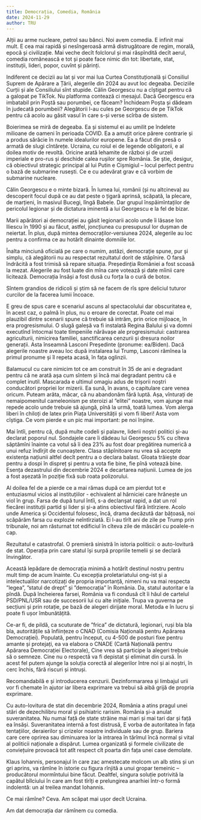 ```yaml
---
title: Democrația, Comedia, România
date: 2024-11-29
author: TRU
---
```

Alții au arme nucleare, petrol sau bănci. Noi avem comedia. E infinit mai mult. E cea mai rapidă și nesîngeroasă armă distrugătoare de regim, morală, epocă și civilizație. Mai veche decît folclorul și mai răspîndită decît aerul, comedia românească e tot și poate face nimic din tot: libertate, stat, instituții, lideri, popor, cuvînt și părinți.

Indiferent ce decizii au lat și vor mai lua Curtea Constituțională și Consiliul Suprem de Apărare a Țării, alegerile din 2024 au avut loc degeaba. Deciziile Curții și ale Consiliului sînt stupide. Călin Georgescu nu a cîștigat pentru că a galopat pe TikTok. Nu platforma contează ci mesajul. Dacă Georgescu era imbatabil prin Poștă sau porumbei, ce făceam? Închideam Poșta și dădeam în judecată porumbeii? Alegătorii l-au cules pe Georgescu de pe TikTok pentru că acolo au găsit vasul în care s-și verse scîrba de sistem.

Boierimea se miră de degeaba. Ea și sistemul ei au umilit pe îndelete milioane de oameni în perioada COVID. Ea a amuțit orice părere contrarie și a produs sărăcie în numele idealurilor europene. Ea a făcut din presă o armată de slugi cîntărețe. Ucraina, cu roiul ei de legende obligatorii, e al doilea motiv de revoltă. Oricine arată lehamite de război și de urzeli imperiale e pro-rus și deschide calea rușilor spre România. Se știe, desigur, că obiectivul strategic principal al lui Putin e Cișmigiul – locul perfect pentru o bază de submarine rusești. Ce e cu adevărat grav e că vorbim de submarine nucleare.

Călin Georgescu e o minte bizară. În lumea lui, românii (și nu altcineva) au descoperit focul după ce au dat peste o țigară aprinsă, scăpată, la plecare, de marțieni, în masivul Bucegi, lîngă Babele. Dar grupul înspăimîntaților de pericolul legionar și de dictatura iminentă a lui Georgescu e la fel de bizar.

Marii apărători ai democrației au găsit legionarii acolo unde îi lăsase Ion Iliescu în 1990 și au făcut, astfel, joncțiunea cu presupusul lor dușman de neiertat. În plus, după mintea democraților-versiunea 2024, alegerile au loc pentru a confirma ce au hotărît dinainte domniile lor.

Înalta minciună oficială pe care o numim, astăzi, democrație spune, pur și simplu, că alegătorii nu au respectat rezultatul dorit de stăpînire. O farsă îndrăcită a fost trimisă să repare situația. Președinția României a fost scoasă la mezat. Alegerile au fost luate din mîna care votează și date mîinii care licitează. Democrația însăși a fost dusă cu forța la o cură de botox.

Sîntem grandios de ridicoli și știm să ne facem de rîs spre deliciul tuturor curcilor de la facerea lumii încoace.

E greu de spus care e scenariul ascuns al spectacolului dar obscuritatea e, în acest caz, o palmă în plus, nu o eroare de corectat. Poate cel mai plauzibil dintre scenarii spune că trebuie să intrăm, prin orice mijloace, în era progresismului. O slugă galeșă va fi instalată Regina Balului și va domni executînd întocmai toate tîmpeniile nărăvașe ale progresismului: castrarea agriculturii, nimicirea familiei, sanctificarea cenzurii și dresura noilor generații. Asta înseamnă Lasconi Președinte (pronume: ea/Biden). Dacă alegerile noastre aveau loc după instalarea lui Trump, Lasconi rămînea la primul pronume și îl repeta acasă, în fața oglinzii.

Balamucul cu care nimicim tot ce am construit în 35 de ani e degradant pentru că ne arată așa cum sîntem și încă mai degradant pentru că e complet inutil. Mascarada e ultimul omagiu adus de trișorii noștri conducători propriei lor mizerii. Ea sună, în avans, o capitulare care venea oricum. Puteam arăta, măcar, că nu abandonăm fără luptă. Așa, vînturați de nemaipomenitul cameleonism pe steroizi al ”elitei” noastre, vom ajunge mai repede acolo unde trebuie să ajungă, pînă la urmă, toată lumea. Vom alerga liberi în chiloți de latex prin Piața Universității și vom fi liberi! Asta vom cîștiga. Ce vom pierde e un pic mai important: pe noi înșine.

Mai întîi, pentru că, după multe codeli și palavre, liderii noștri politici și-au declarat poporul nul. Sondajele care îi dădeau lui Georgescu 5% cu cîteva săptămîni înainte ca votul să îi dea 23% au fost doar pregătirea numerică a unui refuz îndîrjit de cunoaștere. Clasa stăpînitoare nu vrea să accepte existența națiunii altfel decît pentru a o declara balast. Gloata trăiește doar pentru a dospi în dispreț și pentru a vota fie bine, fie pînă votează bine. Esența dezastrului din decembrie 2024 e decartarea națiunii. Lumea de jos a fost așezată în poziție fixă sub roata polizorului.

Al doilea fel de a pierde ce a mai rămas după ce am pierdut tot e entuziasmul vicios al instituțiilor - echivalent al hărniciei care hrănește un viol în grup. Farsa de după turul întîi, s-a declanșat rapid, a dat un rol fiecărei instituții partid și lider și și-a atins obiectivul fără întîrziere. Acolo unde America și Occidentul folosesc, încă, drama decăzută dar bățoasă, noi scăpărăm farsa cu explozie neîntîrziată. Ei l-au tîrît ani de zile pe Trump prin tribunale, noi am răsturnat tot edificiul în cîteva zile de măscări cu poalele-n cap.

Rezultatul e catastrofal. O premieră sinistră în istoria politicii: o auto-lovitură de stat. Operația prin care statul își surpă propriile temelii și se declară învingător.

Această lepădare de democrația minimă a hotărît destinul nostru pentru mult timp de acum înainte. Cu excepția proletariatului ong-ist și a intelectualilor narcotizați de propria importanță, nimeni nu va mai respecta ”legea”, ”statul de drept” și ”democrația” în România. Da, statul autoritar e la pîndă. După încheierea farsei, România va fi condusă cît îi hăul de cartelul PSD/PNL/USR sau de succesorii lui cu alte inițiale. Trupa va guverna pe secțiuni și prin rotație, pe bază de alegeri dirijate moral. Metoda e în lucru și poate fi ușor îmbunătățită.

Ce-ar fi, de pildă, ca scuturate de ”frica” de dictatură, legionari, ruși bla bla bla, autoritățile să înființeze o CNAD (Comisia Națională pentru Apărarea Democrației). Populată, pentru început, cu 4-500 de posturi fixe pentru amante și protejați, ea va elabora o CNADE (Cartă Națională pentru Apărarea Democrației Electorale), Cine vrea să participe la alegeri trebuie să o semneze. Cine nu o respectă va fi depistat și eliminat din cursă. În acest fel putem ajunge la soluția corectă al alegerilor între noi și ai noștri, în cerc închis, fără riscuri și intruși.

Recomandabilă e și introducerea cenzurii. Dezinformararea și limbajul urii vor fi chemate în ajutor iar libera exprimare va trebui să aibă grijă de propria exprimare.  

Cu auto-lovitura de stat din decembrie 2024, România a atins pragul unei stări de dezechilibru moral și psihiatric rarisim. România și-a anulat suveranitatea. Nu numai față de state străine mai mari și mai tari dar și față ea însăși. Suveranitatea internă a fost distrusă, E vorba de autoritatea în fața tentațiilor, deraierilor și crizelor noastre individuale sau de grup. Bariera care cere oprirea sau diminuarea lor la intrarea în tărîmul încă normal și vital al politicii naționale a dispărut. Lumea organizată și formele civilizate de conviețuire provoacă tot atît respect cît poarta din fața unei case demolate.

Klaus Iohannis, personajul în care zac amestecate molcom un alb stins și un gri aprins, va rămîne în istorie cu figura rînjită a unui gropar temeinic – producătorul mormîntului bine făcut. Dealtfel, singura soluție potrivită la capătul bîlciului în care am fost tîrîți e prelungirea anarhiei într-o formă indolentă: un al treilea mandat Iohannis.

Ce mai rămîne? Ceva. Am scăpat mai ușor decît Ucraina.

Am dat democrația dar rămînem cu comedia.
